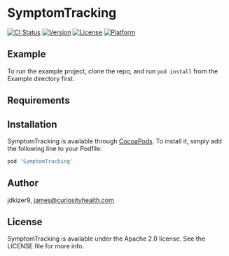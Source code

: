 # SymptomTracking

[![CI Status](https://img.shields.io/travis/jdkizer9/SymptomTracking.svg?style=flat)](https://travis-ci.org/jdkizer9/SymptomTracking)
[![Version](https://img.shields.io/cocoapods/v/SymptomTracking.svg?style=flat)](https://cocoapods.org/pods/SymptomTracking)
[![License](https://img.shields.io/cocoapods/l/SymptomTracking.svg?style=flat)](https://cocoapods.org/pods/SymptomTracking)
[![Platform](https://img.shields.io/cocoapods/p/SymptomTracking.svg?style=flat)](https://cocoapods.org/pods/SymptomTracking)

## Example

To run the example project, clone the repo, and run `pod install` from the Example directory first.

## Requirements

## Installation

SymptomTracking is available through [CocoaPods](https://cocoapods.org). To install
it, simply add the following line to your Podfile:

```ruby
pod 'SymptomTracking'
```

## Author

jdkizer9, james@curiosityhealth.com

## License

SymptomTracking is available under the Apache 2.0 license. See the LICENSE file for more info.


